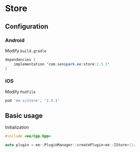 # Store
## Configuration
### Android
Modify `build.gradle`
```java
dependencies {
    implementation 'com.senspark.ee:store:2.5.1'
}
```

### iOS
Modify `Podfile`
```ruby
pod 'ee-x/store', '2.5.1'
```

## Basic usage
Initialization
```cpp
#include <ee/Cpp.hpp>

auto plugin = ee::PluginManager::createPlugin<ee::IStore>();
```